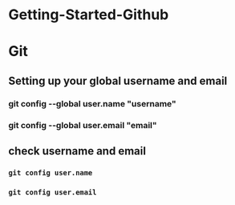 # Getting-Started-Github
# Git

## Setting up your global username and email

### git config --global user.name "username"
### git config --global user.email "email"

## check username and email

### `git config user.name`
### `git config user.email`
